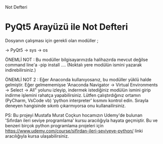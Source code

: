 ﻿Not Defteri

# PyQt5 Arayüzü ile Not Defteri

Dosyanın çalışması için gerekli olan modüller ;

-> PyQt5 -> sys -> os 

ÖNEMLİ NOT : Bu modüller bilgisayarınızda halihazırda mevcut değilse command line'a -pip install .... (Noktalı yere modülün ismini yazarak indirebilirsiniz.)

ÖNEMLİ NOT 2 : Eğer Anaconda kullanıyosanız, bu modüller yüklü halde gelmiştir. Eğer gelmememişse 'Anaconda Navigator -> Virtual Environments -> Select -> All" yolunu izleyip, indermek istediğiniz modülün ismini girip indirme işlemini rahatça yapabilirsiniz. Lütfen çalıştırdığınız ortamın (PyCharm, VsCode vb) 'python interpreter' kısmını kontrol edin. Sırayla deneyen hangisinde sıkıntı çıkarmıyorsa onu kullanailirsiniz.

PS: Bu projeyi Mustafa Murat Coçkun hocamızın Udemy'de bulunan 'Sıfırdan ileri seviye programlama' kursu aracılığıyla hayata geçmiştir. Bu ve benzeri birçok python programlama projeleri için https://www.udemy.com/course/sifirdan-ileri-seviyeye-python/ linki aracılığıyla kursa ulaşabilirsiniz. 
